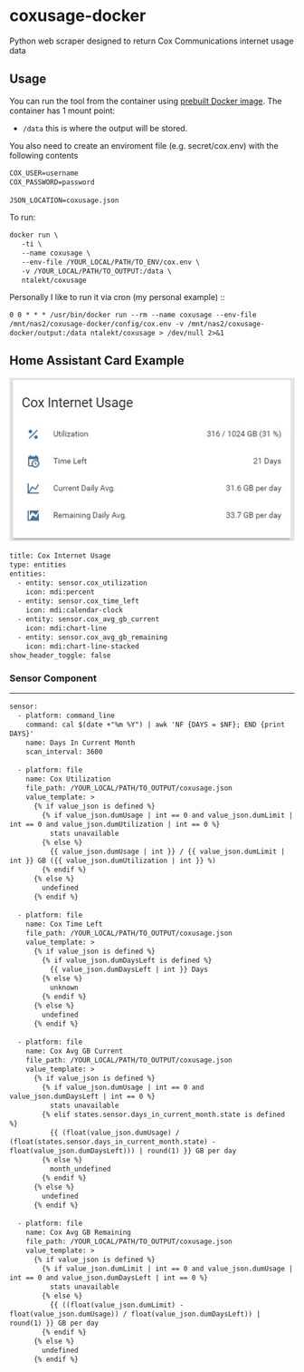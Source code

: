 # coxusage-docker


Python web scraper designed to return Cox Communications internet usage data

## Usage

You can run the tool from the container using [prebuilt Docker image](https://hub.docker.com/r/ntalekt/coxusage). The container has 1 mount point:
-  ``/data`` this is where the output will be stored.

You also need to create an enviroment file (e.g. secret/cox.env) with the following contents

```
COX_USER=username
COX_PASSWORD=password

JSON_LOCATION=coxusage.json
```

To run:

    docker run \
       -ti \
       --name coxusage \
	   --env-file /YOUR_LOCAL/PATH/TO_ENV/cox.env \
       -v /YOUR_LOCAL/PATH/TO_OUTPUT:/data \
       ntalekt/coxusage
	   
Personally I like to run it via cron (my personal example) ::
```
0 0 * * * /usr/bin/docker run --rm --name coxusage --env-file /mnt/nas2/coxusage-docker/config/cox.env -v /mnt/nas2/coxusage-docker/output:/data ntalekt/coxusage > /dev/null 2>&1
```

## Home Assistant Card Example
![Alt text](/img/HA_Example.JPG?raw=true)
```
title: Cox Internet Usage
type: entities
entities:
  - entity: sensor.cox_utilization
    icon: mdi:percent
  - entity: sensor.cox_time_left
    icon: mdi:calendar-clock
  - entity: sensor.cox_avg_gb_current
    icon: mdi:chart-line
  - entity: sensor.cox_avg_gb_remaining
    icon: mdi:chart-line-stacked
show_header_toggle: false
```

### Sensor Component
-----
```
sensor:
  - platform: command_line
    command: cal $(date +"%m %Y") | awk 'NF {DAYS = $NF}; END {print DAYS}'
    name: Days In Current Month
    scan_interval: 3600

  - platform: file
    name: Cox Utilization
    file_path: /YOUR_LOCAL/PATH/TO_OUTPUT/coxusage.json
    value_template: >
      {% if value_json is defined %}
        {% if value_json.dumUsage | int == 0 and value_json.dumLimit | int == 0 and value_json.dumUtilization | int == 0 %}
          stats unavailable
        {% else %}
          {{ value_json.dumUsage | int }} / {{ value_json.dumLimit | int }} GB ({{ value_json.dumUtilization | int }} %)
        {% endif %}
      {% else %}
        undefined
      {% endif %}

  - platform: file
    name: Cox Time Left
    file_path: /YOUR_LOCAL/PATH/TO_OUTPUT/coxusage.json
    value_template: >
      {% if value_json is defined %}
        {% if value_json.dumDaysLeft is defined %}
          {{ value_json.dumDaysLeft | int }} Days
        {% else %}
          unknown
        {% endif %}
      {% else %}
        undefined
      {% endif %}

  - platform: file
    name: Cox Avg GB Current
    file_path: /YOUR_LOCAL/PATH/TO_OUTPUT/coxusage.json
    value_template: >
      {% if value_json is defined %}
        {% if value_json.dumUsage | int == 0 and value_json.dumDaysLeft | int == 0 %}
          stats unavailable
        {% elif states.sensor.days_in_current_month.state is defined %}
          {{ (float(value_json.dumUsage) / (float(states.sensor.days_in_current_month.state) - float(value_json.dumDaysLeft))) | round(1) }} GB per day
        {% else %}
          month_undefined
        {% endif %}
      {% else %}
        undefined
      {% endif %}

  - platform: file
    name: Cox Avg GB Remaining
    file_path: /YOUR_LOCAL/PATH/TO_OUTPUT/coxusage.json
    value_template: >
      {% if value_json is defined %}
        {% if value_json.dumLimit | int == 0 and value_json.dumUsage | int == 0 and value_json.dumDaysLeft | int == 0 %}
          stats unavailable
        {% else %}
          {{ ((float(value_json.dumLimit) - float(value_json.dumUsage)) / float(value_json.dumDaysLeft)) | round(1) }} GB per day
        {% endif %}
      {% else %}
        undefined
      {% endif %}
```


